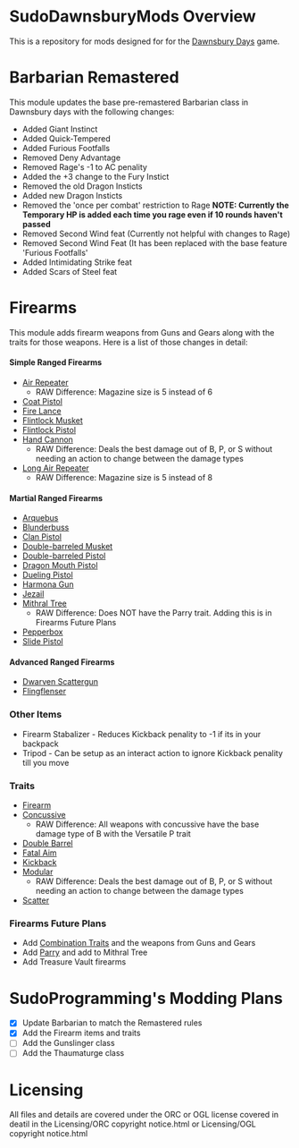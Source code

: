 # SudoDawnsburyMods Overview
This is a repository for mods designed for for the [Dawnsbury Days](https://store.steampowered.com/app/2693730/Dawnsbury_Days/) game.

# Barbarian Remastered
This module updates the base pre-remastered Barbarian class in Dawnsbury days with the following changes:
- Added Giant Instinct
- Added Quick-Tempered
- Added Furious Footfalls
- Removed Deny Advantage
- Removed Rage's -1 to AC penality
- Added the +3 change to the Fury Instict
- Removed the old Dragon Insticts
- Added new Dragon Insticts
- Removed the 'once per combat' restriction to Rage **NOTE: Currently the Temporary HP is added each time you rage even if 10 rounds haven't passed**
- Removed Second Wind feat (Currently not helpful with changes to Rage)
- Removed Second Wind Feat (It has been replaced with the base feature 'Furious Footfalls'
-  Added Intimidating Strike feat
-  Added Scars of Steel feat

# Firearms
This module adds firearm weapons from Guns and Gears along with the traits for those weapons. Here is a list of those changes in detail:
#### Simple Ranged Firearms
- [Air Repeater](https://2e.aonprd.com/Weapons.aspx?ID=188)
    - RAW Difference: Magazine size is 5 instead of 6
- [Coat Pistol](https://2e.aonprd.com/Weapons.aspx?ID=189)
- [Fire Lance](https://2e.aonprd.com/Weapons.aspx?ID=190)
- [Flintlock Musket](https://2e.aonprd.com/Weapons.aspx?ID=191)
- [Flintlock Pistol](https://2e.aonprd.com/Weapons.aspx?ID=192)
- [Hand Cannon](https://2e.aonprd.com/Weapons.aspx?ID=193)
    - RAW Difference: Deals the best damage out of B, P, or S without needing an action to change between the damage types
- [Long Air Repeater](https://2e.aonprd.com/Weapons.aspx?ID=194)
    - RAW Difference: Magazine size is 5 instead of 8

#### Martial Ranged Firearms
- [Arquebus](https://2e.aonprd.com/Weapons.aspx?ID=195)
- [Blunderbuss](https://2e.aonprd.com/Weapons.aspx?ID=196)
- [Clan Pistol](https://2e.aonprd.com/Weapons.aspx?ID=197)
- [Double-barreled Musket](https://2e.aonprd.com/Weapons.aspx?ID=198)
- [Double-barreled Pistol](https://2e.aonprd.com/Weapons.aspx?ID=199)
- [Dragon Mouth Pistol](https://2e.aonprd.com/Weapons.aspx?ID=200)
- [Dueling Pistol](https://2e.aonprd.com/Weapons.aspx?ID=201)
- [Harmona Gun](https://2e.aonprd.com/Weapons.aspx?ID=202)
- [Jezail](https://2e.aonprd.com/Weapons.aspx?ID=203)
- [Mithral Tree](https://2e.aonprd.com/Weapons.aspx?ID=204)
    - RAW Difference: Does NOT have the Parry trait. Adding this is in Firearms Future Plans
- [Pepperbox](https://2e.aonprd.com/Weapons.aspx?ID=205)
- [Slide Pistol](https://2e.aonprd.com/Weapons.aspx?ID=206)

#### Advanced Ranged Firearms
- [Dwarven Scattergun](https://2e.aonprd.com/Weapons.aspx?ID=207)
- [Flingflenser](https://2e.aonprd.com/Weapons.aspx?ID=208)

### Other Items
- Firearm Stabalizer - Reduces Kickback penality to -1 if its in your backpack
- Tripod - Can be setup as an interact action to ignore Kickback penality till you move

### Traits
- [Firearm](https://2e.aonprd.com/WeaponGroups.aspx?ID=16)
- [Concussive](https://2e.aonprd.com/Traits.aspx?ID=401)
    - RAW Difference: All weapons with concussive have the base damage type of B with the Versatile P trait
- [Double Barrel](https://2e.aonprd.com/Traits.aspx?ID=403)
- [Fatal Aim](https://2e.aonprd.com/Traits.aspx?ID=404)
- [Kickback](https://2e.aonprd.com/Traits.aspx?ID=409)
- [Modular](https://2e.aonprd.com/Traits.aspx?ID=271)
    - RAW Difference: Deals the best damage out of B, P, or S without needing an action to change between the damage types
- [Scatter](https://2e.aonprd.com/Traits.aspx?ID=413)

### Firearms Future Plans
- Add [Combination Traits](https://2e.aonprd.com/Traits.aspx?ID=417) and the weapons from Guns and Gears
- Add [Parry](https://2e.aonprd.com/Traits.aspx?ID=667&Redirected=1) and add to Mithral Tree
- Add Treasure Vault firearms

# SudoProgramming's Modding Plans
- [X] Update Barbarian to match the Remastered rules
- [X] Add the Firearm items and traits
- [ ] Add the Gunslinger class
- [ ] Add the Thaumaturge class

# Licensing
All files and details are covered under the ORC or OGL license covered in deatil in the Licensing/ORC copyright notice.html or Licensing/OGL copyright notice.html


